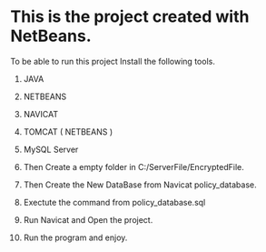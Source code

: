 # This is the project created with NetBeans. 
To be able to run this project Install the following tools.
1. JAVA
2. NETBEANS
3. NAVICAT
4. TOMCAT ( NETBEANS )
5. MySQL Server

1. Then Create a empty folder in C:/ServerFile/EncryptedFile.
2. Then Create the New DataBase from Navicat policy_database.
3. Exectute the command from policy_database.sql
4. Run Navicat and Open the project.
5. Run the program and enjoy.
